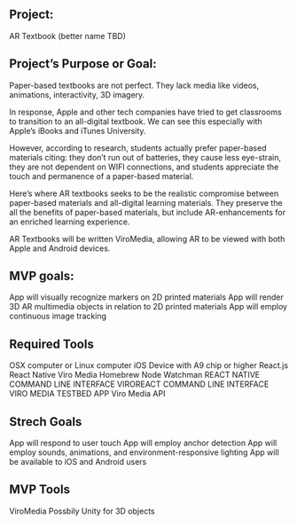 ## Project:
AR Textbook (better name TBD)

## Project’s Purpose or Goal:

Paper-based textbooks are not perfect. They lack media like videos, animations, interactivity, 3D imagery.

In response, Apple and other tech companies have tried to get classrooms to transition to an all-digital textbook. We can see this especially with Apple’s iBooks and iTunes University.

However, according to research, students actually prefer paper-based materials citing: they don’t run out of batteries, they cause less eye-strain, they are not dependent on WIFI connections, and students appreciate the touch and permanence of a paper-based material.

Here’s where AR textbooks seeks to be the realistic compromise between paper-based materials and all-digital learning materials. They preserve the all the benefits of paper-based materials, but include AR-enhancements for an enriched learning experience.

AR Textbooks will be written ViroMedia, allowing AR to be viewed with both Apple and Android devices.

## MVP goals:

App will visually recognize markers on 2D printed materials
App will render 3D AR multimedia objects in relation to 2D printed materials
App will employ continuous image tracking


## Required Tools

OSX computer or Linux computer
iOS Device with A9 chip or higher
React.js
React Native
Viro Media
Homebrew
Node
Watchman
REACT NATIVE COMMAND LINE INTERFACE
VIROREACT COMMAND LINE INTERFACE
VIRO MEDIA TESTBED APP
Viro Media API

## Strech Goals

App will respond to user touch
App will employ anchor detection
App will employ sounds, animations, and environment-responsive lighting
App will be available to iOS and Android users


## MVP Tools

ViroMedia
Possbily Unity for 3D objects
